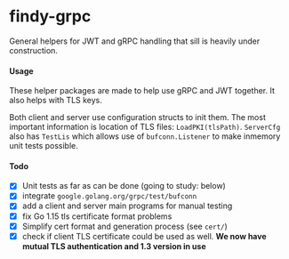 # findy-grpc

General helpers for JWT and gRPC handling that sill is heavily under construction.

#### Usage

These helper packages are made to help use gRPC and JWT together. It also helps with TLS keys.

Both client and server use configuration structs to init them. The most important information is location of TLS files: `LoadPKI(tlsPath)`. `ServerCfg` also has `TestLis` which allows use of `bufconn.Listener` to make inmemory unit tests possible.

#### Todo
- [x] Unit tests as far as can be done (going to study: below)
- [x] integrate `google.golang.org/grpc/test/bufconn`
- [x] add a client and server main programs for manual testing
- [x] fix Go 1.15 tls certificate format problems
- [x] Simplify cert format and generation process (see `cert/`)
- [x] check if client TLS certificate could be used as well. **We now have mutual TLS authentication and 1.3 version in use** 